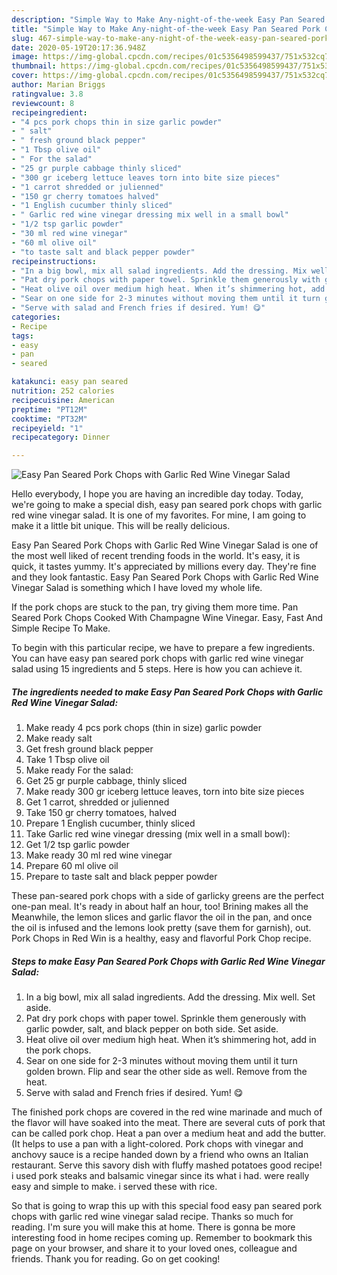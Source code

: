 ```yaml
---
description: "Simple Way to Make Any-night-of-the-week Easy Pan Seared Pork Chops with Garlic Red Wine Vinegar Salad"
title: "Simple Way to Make Any-night-of-the-week Easy Pan Seared Pork Chops with Garlic Red Wine Vinegar Salad"
slug: 467-simple-way-to-make-any-night-of-the-week-easy-pan-seared-pork-chops-with-garlic-red-wine-vinegar-salad
date: 2020-05-19T20:17:36.948Z
image: https://img-global.cpcdn.com/recipes/01c5356498599437/751x532cq70/easy-pan-seared-pork-chops-with-garlic-red-wine-vinegar-salad-recipe-main-photo.jpg
thumbnail: https://img-global.cpcdn.com/recipes/01c5356498599437/751x532cq70/easy-pan-seared-pork-chops-with-garlic-red-wine-vinegar-salad-recipe-main-photo.jpg
cover: https://img-global.cpcdn.com/recipes/01c5356498599437/751x532cq70/easy-pan-seared-pork-chops-with-garlic-red-wine-vinegar-salad-recipe-main-photo.jpg
author: Marian Briggs
ratingvalue: 3.8
reviewcount: 8
recipeingredient:
- "4 pcs pork chops thin in size garlic powder"
- " salt"
- " fresh ground black pepper"
- "1 Tbsp olive oil"
- " For the salad"
- "25 gr purple cabbage thinly sliced"
- "300 gr iceberg lettuce leaves torn into bite size pieces"
- "1 carrot shredded or julienned"
- "150 gr cherry tomatoes halved"
- "1 English cucumber thinly sliced"
- " Garlic red wine vinegar dressing mix well in a small bowl"
- "1/2 tsp garlic powder"
- "30 ml red wine vinegar"
- "60 ml olive oil"
- "to taste salt and black pepper powder"
recipeinstructions:
- "In a big bowl, mix all salad ingredients. Add the dressing. Mix well. Set aside."
- "Pat dry pork chops with paper towel. Sprinkle them generously with garlic powder, salt, and black pepper on both side. Set aside."
- "Heat olive oil over medium high heat. When it’s shimmering hot, add in the pork chops."
- "Sear on one side for 2-3 minutes without moving them until it turn golden brown. Flip and sear the other side as well. Remove from the heat."
- "Serve with salad and French fries if desired. Yum! 😋"
categories:
- Recipe
tags:
- easy
- pan
- seared

katakunci: easy pan seared 
nutrition: 252 calories
recipecuisine: American
preptime: "PT12M"
cooktime: "PT32M"
recipeyield: "1"
recipecategory: Dinner

---
```



![Easy Pan Seared Pork Chops with Garlic Red Wine Vinegar Salad](https://img-global.cpcdn.com/recipes/01c5356498599437/751x532cq70/easy-pan-seared-pork-chops-with-garlic-red-wine-vinegar-salad-recipe-main-photo.jpg)

Hello everybody, I hope you are having an incredible day today. Today, we're going to make a special dish, easy pan seared pork chops with garlic red wine vinegar salad. It is one of my favorites. For mine, I am going to make it a little bit unique. This will be really delicious.

Easy Pan Seared Pork Chops with Garlic Red Wine Vinegar Salad is one of the most well liked of recent trending foods in the world. It's easy, it is quick, it tastes yummy. It's appreciated by millions every day. They're fine and they look fantastic. Easy Pan Seared Pork Chops with Garlic Red Wine Vinegar Salad is something which I have loved my whole life.

If the pork chops are stuck to the pan, try giving them more time. Pan Seared Pork Chops Cooked With Champagne Wine Vinegar. Easy, Fast And Simple Recipe To Make.


To begin with this particular recipe, we have to prepare a few ingredients. You can have easy pan seared pork chops with garlic red wine vinegar salad using 15 ingredients and 5 steps. Here is how you can achieve it.

<!--inarticleads1-->

##### The ingredients needed to make Easy Pan Seared Pork Chops with Garlic Red Wine Vinegar Salad:

1. Make ready 4 pcs pork chops (thin in size) garlic powder
1. Make ready  salt
1. Get  fresh ground black pepper
1. Take 1 Tbsp olive oil
1. Make ready  For the salad:
1. Get 25 gr purple cabbage, thinly sliced
1. Make ready 300 gr iceberg lettuce leaves, torn into bite size pieces
1. Get 1 carrot, shredded or julienned
1. Take 150 gr cherry tomatoes, halved
1. Prepare 1 English cucumber, thinly sliced
1. Take  Garlic red wine vinegar dressing (mix well in a small bowl):
1. Get 1/2 tsp garlic powder
1. Make ready 30 ml red wine vinegar
1. Prepare 60 ml olive oil
1. Prepare to taste salt and black pepper powder


These pan-seared pork chops with a side of garlicky greens are the perfect one-pan meal. It&#39;s ready in about half an hour, too! Brining makes all the Meanwhile, the lemon slices and garlic flavor the oil in the pan, and once the oil is infused and the lemons look pretty (save them for garnish), out. Pork Chops in Red Win is a healthy, easy and flavorful Pork Chop recipe. 

<!--inarticleads2-->

##### Steps to make Easy Pan Seared Pork Chops with Garlic Red Wine Vinegar Salad:

1. In a big bowl, mix all salad ingredients. Add the dressing. Mix well. Set aside.
1. Pat dry pork chops with paper towel. Sprinkle them generously with garlic powder, salt, and black pepper on both side. Set aside.
1. Heat olive oil over medium high heat. When it’s shimmering hot, add in the pork chops.
1. Sear on one side for 2-3 minutes without moving them until it turn golden brown. Flip and sear the other side as well. Remove from the heat.
1. Serve with salad and French fries if desired. Yum! 😋


The finished pork chops are covered in the red wine marinade and much of the flavor will have soaked into the meat. There are several cuts of pork that can be called pork chop. Heat a pan over a medium heat and add the butter. (It helps to use a pan with a light-colored. Pork chops with vinegar and anchovy sauce is a recipe handed down by a friend who owns an Italian restaurant. Serve this savory dish with fluffy mashed potatoes good recipe! i used pork steaks and balsamic vinegar since its what i had. were really easy and simple to make. i served these with rice. 

So that is going to wrap this up with this special food easy pan seared pork chops with garlic red wine vinegar salad recipe. Thanks so much for reading. I'm sure you will make this at home. There is gonna be more interesting food in home recipes coming up. Remember to bookmark this page on your browser, and share it to your loved ones, colleague and friends. Thank you for reading. Go on get cooking!
